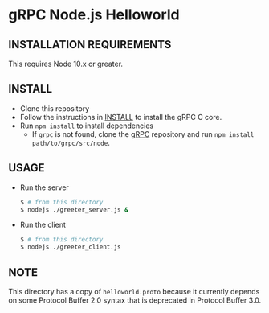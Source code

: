 # gRPC Node.js Helloworld

## INSTALLATION REQUIREMENTS

This requires Node 10.x or greater.

## INSTALL

 - Clone this repository
 - Follow the instructions in [INSTALL](https://github.com/grpc/grpc/blob/master/INSTALL) to install the gRPC C core.
 - Run `npm install` to install dependencies
   - If `grpc` is not found, clone the [gRPC](https://github.com/grpc/grpc) repository and run `npm install path/to/grpc/src/node`.

## USAGE

 - Run the server
   ```sh
   $ # from this directory
   $ nodejs ./greeter_server.js &
   ```
 - Run the client
   ```sh
   $ # from this directory
   $ nodejs ./greeter_client.js
   ```

## NOTE

This directory has a copy of `helloworld.proto` because it currently depends on
some Protocol Buffer 2.0 syntax that is deprecated in Protocol Buffer 3.0.
